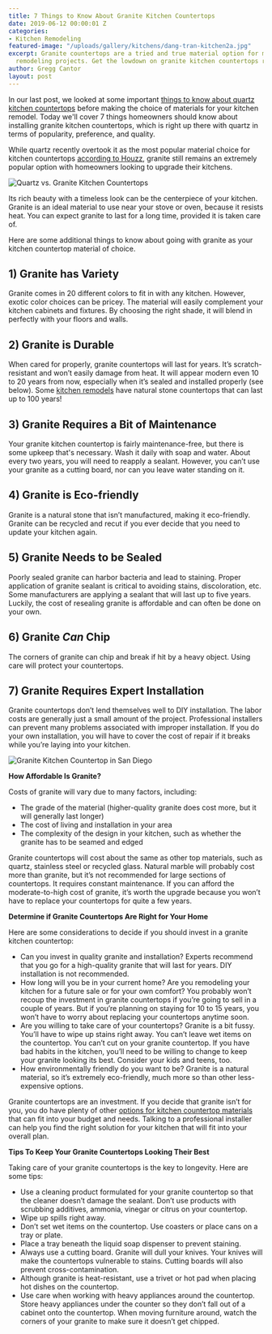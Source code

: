 ```yaml
---
title: 7 Things to Know About Granite Kitchen Countertops
date: 2019-06-12 00:00:01 Z
categories:
- Kitchen Remodeling
featured-image: "/uploads/gallery/kitchens/dang-tran-kitchen2a.jpg"
excerpt: Granite countertops are a tried and true material option for many kitchen
  remodeling projects. Get the lowdown on granite kitchen countertops right here!
author: Gregg Cantor
layout: post
---
```


In our last post, we looked at some important [things to know about quartz kitchen countertops](/7-things-to-know-about-quartz-kitchen-countertops/) before making the choice of materials for your kitchen remodel. Today we'll cover 7 things homeowners should know about installing granite kitchen countertops, which is right up there with quartz in terms of popularity, preference, and quality.

While quartz recently overtook it as the most popular material choice for kitchen countertops [according to Houzz](www.houzz.com/magazine/2019-us-houzz-kitchen-trends-study-stsrsivw-vs~116684987), granite still remains an extremely popular option with homeowners looking to upgrade their kitchens.

![Quartz vs. Granite Kitchen Countertops](/uploads/quartz-over-granite.png "quartz vs. granite kitchen countertops")

Its rich beauty with a timeless look can be the centerpiece of your kitchen. Granite is an ideal material to use near your stove or oven, because it resists heat. You can expect granite to last for a long time, provided it is taken care of.

Here are some additional things to know about going with granite as your kitchen countertop material of choice.

## 1) Granite has Variety

Granite comes in 20 different colors to fit in with any kitchen. However, exotic color choices can be pricey. The material will easily complement your kitchen cabinets and fixtures. By choosing the right shade, it will blend in perfectly with your floors and walls.

## 2) Granite is Durable

When cared for properly, granite countertops will last for years. It’s scratch-resistant and won’t easily damage from heat. It will appear modern even 10 to 20 years from now, especially when it’s sealed and installed properly (see below). Some [kitchen remodels](san-diego-kitchen-remodeling-services) have natural stone countertops that can last up to 100 years!

## 3) Granite Requires a Bit of Maintenance

Your granite kitchen countertop is fairly maintenance-free, but there is some upkeep that's necessary. Wash it daily with soap and water. About every two years, you will need to reapply a sealant. However, you can’t use your granite as a cutting board, nor can you leave water standing on it.

## 4) Granite is Eco-friendly

Granite is a natural stone that isn’t manufactured, making it eco-friendly. Granite can be recycled and recut if you ever decide that you need to update your kitchen again.

## 5) Granite Needs to be Sealed

Poorly sealed granite can harbor bacteria and lead to staining. Proper application of granite sealant is critical to avoiding stains, discoloration, etc. Some manufacturers are applying a sealant that will last up to five years. Luckily, the cost of resealing granite is affordable and can often be done on your own.

## 6) Granite _Can_ Chip

The corners of granite can chip and break if hit by a heavy object. Using care will protect your countertops.

## 7) Granite Requires Expert Installation

Granite countertops don’t lend themselves well to DIY installation. The labor costs are generally just a small amount of the project. Professional installers can prevent many problems associated with improper installation. If you do your own installation, you will have to cover the cost of repair if it breaks while you’re laying into your kitchen.

![Granite Kitchen Countertop in San Diego](/uploads/tufaro-kitchen-remodel-after.jpg "granite kitchen countertop san diego")

**How Affordable Is Granite?**

Costs of granite will vary due to many factors, including:

* The grade of the material (higher-quality granite does cost more, but it will generally last longer)
* The cost of living and installation in your area
* The complexity of the design in your kitchen, such as whether the granite has to be seamed and edged

Granite countertops will cost about the same as other top materials, such as quartz, stainless steel or recycled glass. Natural marble will probably cost more than granite, but it’s not recommended for large sections of countertops. It requires constant maintenance. If you can afford the moderate-to-high cost of granite, it’s worth the upgrade because you won’t have to replace your countertops for quite a few years.

**Determine if Granite Countertops Are Right for Your Home**

Here are some considerations to decide if you should invest in a granite kitchen countertop:

* Can you invest in quality granite and installation? Experts recommend that you go for a high-quality granite that will last for years. DIY installation is not recommended.
* How long will you be in your current home? Are you remodeling your kitchen for a future sale or for your own comfort? You probably won’t recoup the investment in granite countertops if you’re going to sell in a couple of years. But if you’re planning on staying for 10 to 15 years, you won’t have to worry about replacing your countertops anytime soon.
* Are you willing to take care of your countertops? Granite is a bit fussy. You’ll have to wipe up stains right away. You can’t leave wet items on the countertop. You can’t cut on your granite countertop. If you have bad habits in the kitchen, you’ll need to be willing to change to keep your granite looking its best. Consider your kids and teens, too.
* How environmentally friendly do you want to be? Granite is a natural material, so it’s extremely eco-friendly, much more so than other less-expensive options.

Granite countertops are an investment. If you decide that granite isn’t for you, you do have plenty of other [options for kitchen countertop materials]((/the-most-popular-materials-for-kitchen-countertops/)) that can fit into your budget and needs. Talking to a professional installer can help you find the right solution for your kitchen that will fit into your overall plan.

**Tips To Keep Your Granite Countertops Looking Their Best**

Taking care of your granite countertops is the key to longevity. Here are some tips:

* Use a cleaning product formulated for your granite countertop so that the cleaner doesn’t damage the sealant. Don’t use products with scrubbing additives, ammonia, vinegar or citrus on your countertop.
* Wipe up spills right away.
* Don’t set wet items on the countertop. Use coasters or place cans on a tray or plate.
* Place a tray beneath the liquid soap dispenser to prevent staining.
* Always use a cutting board. Granite will dull your knives. Your knives will make the countertops vulnerable to stains. Cutting boards will also prevent cross-contamination.
* Although granite is heat-resistant, use a trivet or hot pad when placing hot dishes on the countertop.
* Use care when working with heavy appliances around the countertop. Store heavy appliances under the counter so they don’t fall out of a cabinet onto the countertop. When moving furniture around, watch the corners of your granite to make sure it doesn’t get chipped.
